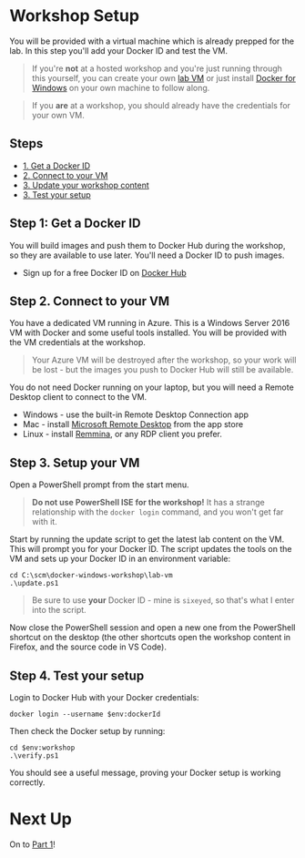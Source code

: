 # Workshop Setup

You will be provided with a virtual machine which is already prepped for the lab. In this step you'll add your Docker ID and test the VM.

> If you're **not** at a hosted workshop and you're just running through this yourself, you can create your own [lab VM](lab-vm.md) or just install [Docker for Windows](https://www.docker.com/docker-windows) on your own machine to follow along. 

> If you **are** at a workshop, you should already have the credentials for your own VM.

## Steps

* [1. Get a Docker ID](#1)
* [2. Connect to your VM](#2)
* [3. Update your workshop content](#3)
* [3. Test your setup](#4)

## <a name="1"></a>Step 1: Get a Docker ID

You will build images and push them to Docker Hub during the workshop, so they are available to use later. You'll need a Docker ID to push images.

- Sign up for a free Docker ID on [Docker Hub](https://hub.docker.com)

## <a name="2"></a>Step 2. Connect to your VM

You have a dedicated VM running in Azure. This is a Windows Server 2016 VM with Docker and some useful tools installed. You will be provided with the VM credentials at the workshop.

> Your Azure VM will be destroyed after the workshop, so your work will be lost - but the images you push to Docker Hub will still be available.

You do not need Docker running on your laptop, but you will need a Remote Desktop client to connect to the VM.

- Windows - use the built-in Remote Desktop Connection app
- Mac - install [Microsoft Remote Desktop](https://itunes.apple.com/us/app/microsoft-remote-desktop/id715768417?mt=12) from the app store
- Linux - install [Remmina](http://www.remmina.org/wp/), or any RDP client you prefer.

## <a name="3"></a>Step 3. Setup your VM

Open a PowerShell prompt from the start menu.

> **Do not use PowerShell ISE for the workshop!** It has a strange relationship with the `docker login` command, and you won't get far with it.

Start by running the update script to get the latest lab content on the VM. This will prompt you for your Docker ID. The script updates the tools on the VM and sets up your Docker ID in an environment variable:

```
cd C:\scm\docker-windows-workshop\lab-vm
.\update.ps1
```

> Be sure to use **your** Docker ID - mine is `sixeyed`, so that's what I enter into the script.

Now close the PowerShell session and open a new one from the PowerShell shortcut on the desktop (the other shortcuts open the workshop content in Firefox, and the source code in VS Code).

## <a name="3"></a>Step 4. Test your setup

Login to Docker Hub with your Docker credentials:

```
docker login --username $env:dockerId
```

Then check the Docker setup by running:

```
cd $env:workshop
.\verify.ps1
```

You should see a useful message, proving your Docker setup is working correctly.

# Next Up

On to [Part 1](part-1.md)!
